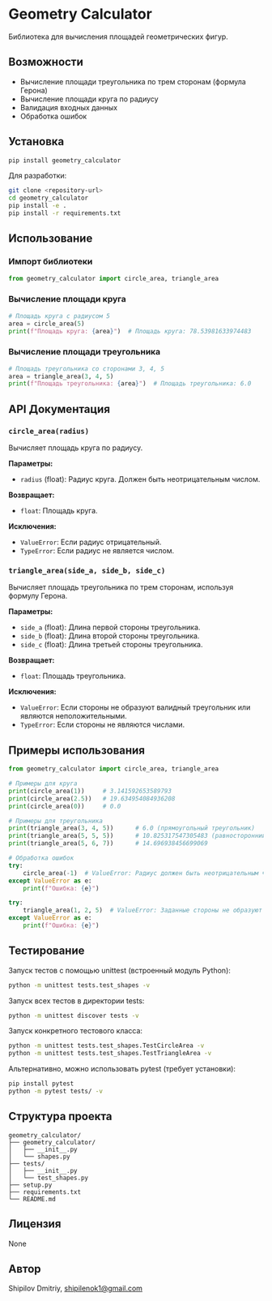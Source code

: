 # Geometry Calculator

Библиотека для вычисления площадей геометрических фигур.

## Возможности

- Вычисление площади треугольника по трем сторонам (формула Герона)
- Вычисление площади круга по радиусу
- Валидация входных данных
- Обработка ошибок

## Установка

```bash
pip install geometry_calculator
```

Для разработки:
```bash
git clone <repository-url>
cd geometry_calculator
pip install -e .
pip install -r requirements.txt
```

## Использование

### Импорт библиотеки

```python
from geometry_calculator import circle_area, triangle_area
```

### Вычисление площади круга

```python
# Площадь круга с радиусом 5
area = circle_area(5)
print(f"Площадь круга: {area}")  # Площадь круга: 78.53981633974483
```

### Вычисление площади треугольника

```python
# Площадь треугольника со сторонами 3, 4, 5
area = triangle_area(3, 4, 5)
print(f"Площадь треугольника: {area}")  # Площадь треугольника: 6.0
```

## API Документация

### `circle_area(radius)`

Вычисляет площадь круга по радиусу.

**Параметры:**
- `radius` (float): Радиус круга. Должен быть неотрицательным числом.

**Возвращает:**
- `float`: Площадь круга.

**Исключения:**
- `ValueError`: Если радиус отрицательный.
- `TypeError`: Если радиус не является числом.

### `triangle_area(side_a, side_b, side_c)`

Вычисляет площадь треугольника по трем сторонам, используя формулу Герона.

**Параметры:**
- `side_a` (float): Длина первой стороны треугольника.
- `side_b` (float): Длина второй стороны треугольника.
- `side_c` (float): Длина третьей стороны треугольника.

**Возвращает:**
- `float`: Площадь треугольника.

**Исключения:**
- `ValueError`: Если стороны не образуют валидный треугольник или являются неположительными.
- `TypeError`: Если стороны не являются числами.

## Примеры использования

```python
from geometry_calculator import circle_area, triangle_area

# Примеры для круга
print(circle_area(1))     # 3.141592653589793
print(circle_area(2.5))   # 19.634954084936208
print(circle_area(0))     # 0.0

# Примеры для треугольника
print(triangle_area(3, 4, 5))      # 6.0 (прямоугольный треугольник)
print(triangle_area(5, 5, 5))      # 10.825317547305483 (равносторонний)
print(triangle_area(5, 6, 7))      # 14.696938456699069

# Обработка ошибок
try:
    circle_area(-1)  # ValueError: Радиус должен быть неотрицательным числом
except ValueError as e:
    print(f"Ошибка: {e}")

try:
    triangle_area(1, 2, 5)  # ValueError: Заданные стороны не образуют валидный треугольник
except ValueError as e:
    print(f"Ошибка: {e}")
```

## Тестирование

Запуск тестов с помощью unittest (встроенный модуль Python):

```bash
python -m unittest tests.test_shapes -v
```

Запуск всех тестов в директории tests:

```bash
python -m unittest discover tests -v
```

Запуск конкретного тестового класса:

```bash
python -m unittest tests.test_shapes.TestCircleArea -v
python -m unittest tests.test_shapes.TestTriangleArea -v
```

Альтернативно, можно использовать pytest (требует установки):

```bash
pip install pytest
python -m pytest tests/ -v
```

## Структура проекта

```
geometry_calculator/
├── geometry_calculator/
│   ├── __init__.py
│   └── shapes.py
├── tests/
│   ├── __init__.py
│   └── test_shapes.py
├── setup.py
├── requirements.txt
└── README.md
```

## Лицензия

None

## Автор

Shipilov Dmitriy, shipilenok1@gmail.com